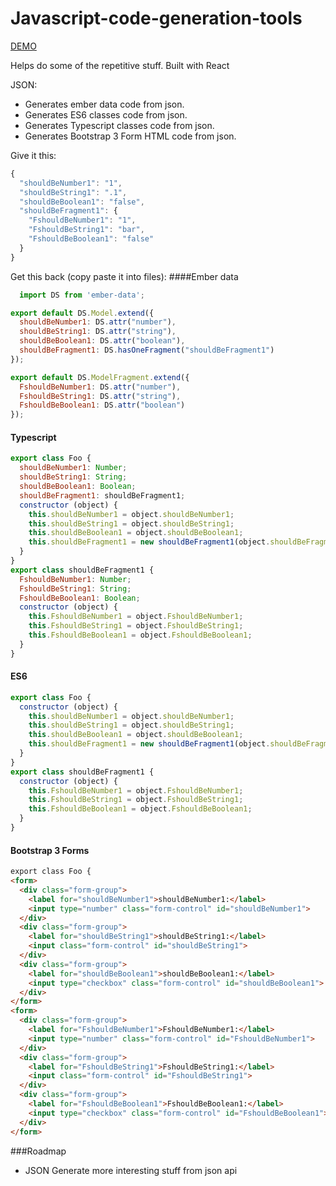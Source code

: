 # Javascript-code-generation-tools

[DEMO](https://quantuminformation.github.io/Javascript-code-generation-tools/)

Helps do some of the repetitive stuff. Built with React

JSON:
* Generates ember data code from json.
* Generates ES6 classes code from json.
* Generates Typescript classes code from json.
* Generates Bootstrap 3 Form HTML code from json.

Give it this:
```js
{
  "shouldBeNumber1": "1",
  "shouldBeString1": ".1",
  "shouldBeBoolean1": "false",
  "shouldBeFragment1": {
    "FshouldBeNumber1": "1",
    "FshouldBeString1": "bar",
    "FshouldBeBoolean1": "false"
  }
}
```

Get this back (copy paste it into files):
####Ember data
```js
  import DS from 'ember-data';

export default DS.Model.extend({
  shouldBeNumber1: DS.attr("number"),
  shouldBeString1: DS.attr("string"),
  shouldBeBoolean1: DS.attr("boolean"),
  shouldBeFragment1: DS.hasOneFragment("shouldBeFragment1")
});

export default DS.ModelFragment.extend({
  FshouldBeNumber1: DS.attr("number"),
  FshouldBeString1: DS.attr("string"),
  FshouldBeBoolean1: DS.attr("boolean")
});
```
#### Typescript
```js
export class Foo {
  shouldBeNumber1: Number;
  shouldBeString1: String;
  shouldBeBoolean1: Boolean;
  shouldBeFragment1: shouldBeFragment1;
  constructor (object) {
    this.shouldBeNumber1 = object.shouldBeNumber1;
    this.shouldBeString1 = object.shouldBeString1;
    this.shouldBeBoolean1 = object.shouldBeBoolean1;
    this.shouldBeFragment1 = new shouldBeFragment1(object.shouldBeFragment1);
  }
}
export class shouldBeFragment1 {
  FshouldBeNumber1: Number;
  FshouldBeString1: String;
  FshouldBeBoolean1: Boolean;
  constructor (object) {
    this.FshouldBeNumber1 = object.FshouldBeNumber1;
    this.FshouldBeString1 = object.FshouldBeString1;
    this.FshouldBeBoolean1 = object.FshouldBeBoolean1;
  }
}
```
#### ES6
```js
export class Foo {
  constructor (object) {
    this.shouldBeNumber1 = object.shouldBeNumber1;
    this.shouldBeString1 = object.shouldBeString1;
    this.shouldBeBoolean1 = object.shouldBeBoolean1;
    this.shouldBeFragment1 = new shouldBeFragment1(object.shouldBeFragment1);
  }
}
export class shouldBeFragment1 {
  constructor (object) {
    this.FshouldBeNumber1 = object.FshouldBeNumber1;
    this.FshouldBeString1 = object.FshouldBeString1;
    this.FshouldBeBoolean1 = object.FshouldBeBoolean1;
  }
}
```
#### Bootstrap 3 Forms
```html
export class Foo {
<form>
  <div class="form-group">
    <label for="shouldBeNumber1">shouldBeNumber1:</label>
    <input type="number" class="form-control" id="shouldBeNumber1">
  </div>
  <div class="form-group">
    <label for="shouldBeString1">shouldBeString1:</label>
    <input class="form-control" id="shouldBeString1">
  </div>
  <div class="form-group">
    <label for="shouldBeBoolean1">shouldBeBoolean1:</label>
    <input type="checkbox" class="form-control" id="shouldBeBoolean1">
  </div>
</form>
<form>
  <div class="form-group">
    <label for="FshouldBeNumber1">FshouldBeNumber1:</label>
    <input type="number" class="form-control" id="FshouldBeNumber1">
  </div>
  <div class="form-group">
    <label for="FshouldBeString1">FshouldBeString1:</label>
    <input class="form-control" id="FshouldBeString1">
  </div>
  <div class="form-group">
    <label for="FshouldBeBoolean1">FshouldBeBoolean1:</label>
    <input type="checkbox" class="form-control" id="FshouldBeBoolean1">
  </div>
</form>
```
###Roadmap

* JSON Generate more interesting stuff from json api

